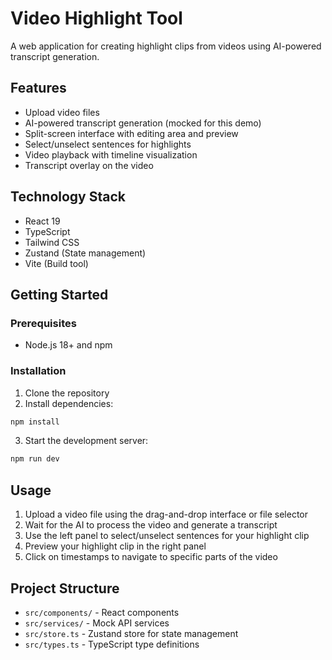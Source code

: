 # Video Highlight Tool

A web application for creating highlight clips from videos using AI-powered transcript generation.

## Features

- Upload video files
- AI-powered transcript generation (mocked for this demo)
- Split-screen interface with editing area and preview
- Select/unselect sentences for highlights
- Video playback with timeline visualization
- Transcript overlay on the video

## Technology Stack

- React 19
- TypeScript
- Tailwind CSS
- Zustand (State management)
- Vite (Build tool)

## Getting Started

### Prerequisites

- Node.js 18+ and npm

### Installation

1. Clone the repository
2. Install dependencies:

```bash
npm install
```

3. Start the development server:

```bash
npm run dev
```

## Usage

1. Upload a video file using the drag-and-drop interface or file selector
2. Wait for the AI to process the video and generate a transcript
3. Use the left panel to select/unselect sentences for your highlight clip
4. Preview your highlight clip in the right panel
5. Click on timestamps to navigate to specific parts of the video

## Project Structure

- `src/components/` - React components
- `src/services/` - Mock API services
- `src/store.ts` - Zustand store for state management
- `src/types.ts` - TypeScript type definitions
